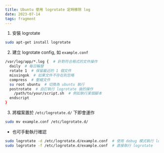 ```yaml
---
title: Ubuntu 使用 logrotate 定時移除 log
date: 2023-07-14
tags: fragment
---
```


1. 安裝 logrotate
```bash
sudo apt-get install logrotate
```

2. 建立 logrotate config, 如 `example.conf`
```bash
/var/log/app/*.log {  # 針對符合格式的文件操作
  daily  # 每日輪替
  rotate 1  # 保留最近的 1 個文件
  missingok  # 如果文件不存在則忽略
  compress  # 壓縮文件
  su root ubuntu  # 切換為 ubuntu 執行
  postrotate  # 自訂執行 logrotate 後的操作
    /path/to/your/script.sh  # 例如執行某個腳本
  endscript
}
```

3. 將檔案置於 `/etc/logrotate.d/` 下即會運作

```bash
sudo mv example.conf /etc/logrotate.d/
```

* 也可手動執行確認
```bash
sudo logrotate -d /etc/logrotate.d/example.conf  # 使用 debug 模式執行 logrotate
sudo logrotate -f /etc/logrotate.d/example.conf  # 直接執行 logrotate
```
